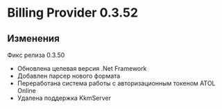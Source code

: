 # Billing Provider 0.3.52

## Изменения

Фикс релиза 0.3.50

- Обновлена целевая версия .Net Framework
- Добавлен парсер нового формата
- Переработана система работы с авторизационным токеном ATOL Online
- Удалена поддержка KkmServer
